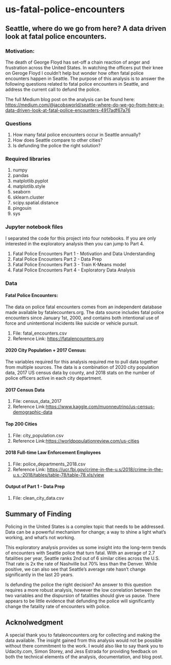 # us-fatal-police-encounters
## Seattle, where do we go from here? A data driven look at fatal police encounters.

### Motivation:
The death of George Floyd has set-off a chain reaction of anger and frustration across the United States. In watching the officers put their knee on Geroge Floyd I couldn’t help but wonder how often fatal police encounters happen in Seattle. The purpose of this analysis is to answer the following questions related to fatal police encounters in Seattle, and address the current call to defund the police.  

The full Medium blog post on the analysis can be found here: https://medium.com/@jacobsworld/seattle-where-do-we-go-from-here-a-data-driven-look-at-fatal-police-encounters-4917adf67a76


### Questions
1. How many fatal police encounters occur in Seattle annually?
2. How does Seattle compare to other cities?
3. Is defunding the police the right solution?

### Required libraries

1. numpy
2. pandas
3. matplotlib.pyplot
4. matplotlib.style
5. seaborn
6. sklearn.cluster
7. scipy.spatial.distance
8. pingouin
9. sys

### Jupyter notebook files

I separated the code for this project into four notebooks. If you are only interested in the exploratory analysis then you can jump to Part 4. 

1. Fatal Police Encounters Part 1 - Motivation and Data Understanding
2. Fatal Police Encounters Part 2 - Data Prep
2. Fatal Police Encounters Part 3 - Train K-Means model
3. Fatal Police Encounters Part 4 - Exploratory Data Analysis

### Data

#### Fatal Police Encounters: 
The data on police fatal encounters comes from an independent database made available by fatalecounters.org. The data source includes fatal police encounters since January 1st, 2000, and contains both intentional use of force and unintentional incidents like suicide or vehicle pursuit. 

1. File: fatal_encounters.csv
2.  Reference Link: https://fatalencounters.org

#### 2020 City Population + 2017 Census: 
The variables required for this analysis required me to pull data together from multiple sources. The data is a combination of 2020 city population data, 2017 US census data by county, and 2018 stats on the number of police officers active in each city department. 

#### 2017 Census Data
1. File: census_data_2017
2. Reference Link:https://www.kaggle.com/muonneutrino/us-census-demographic-data

#### Top 200 Cities
1. File: city_population.csv
2. Reference Link:https://worldpopulationreview.com/us-cities

#### 2018 Full-time Law Enforcement Employees
1. File: police_departments_2018.csv
2. Reference Link: https://ucr.fbi.gov/crime-in-the-u.s/2018/crime-in-the-u.s.-2018/tables/table-78/table-78.xls/view

#### Output of Part 1 - Data Prep
1. File: clean_city_data.csv

## Summary of Finding
Policing in the United States is a complex topic that needs to be addressed. Data can be a powerful mechanism for change; a way to shine a light what’s working, and what’s not working.

This exploratory analysis provides us some insight into the long-term trends of encounters with Seattle police that turn fatal. With an average of 2.7 fatalities per year, Seattle ranks 2nd out of 6 similar cities across the U.S. That rate is 2x the rate of Nashville but 70% less than the Denver. While positive, we can also see that Seattle’s average rate hasn’t change significantly in the last 20 years.

Is defunding the police the right decision? An answer to this question requires a more robust analysis, however the low correlation between the two variables and the dispursion of fatalities should give us pause. There appears to be little evidence that defunding the police will significantly change the fatality rate of encounters with police.

## Acknolwedgment
A special thank you to fataleoncounters.org for collecting and making the data available. The insight gained from this analysis would not be possible without there commitment to the work.  I would also like to say thank you to Udacity.com, Simon Storey, and Jess Estrada for providing feedback on both the technical elements of the analysis, documentation, and blog post.
